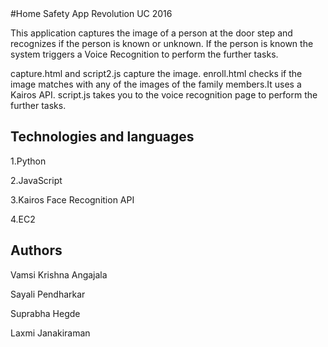 <snippet>
  <content>
#Home Safety App
Revolution UC 2016

This application captures the image of a person at the door step and recognizes if the person is known or unknown. If the person is known the system triggers a Voice Recognition to perform the further tasks. 


capture.html and script2.js capture the image. enroll.html checks if the image matches with any of the images of the family members.It uses a Kairos API. script.js takes you to the voice recognition page to perform the further tasks.


## Technologies and languages

1.Python


2.JavaScript


3.Kairos Face Recognition API


4.EC2


## Authors

Vamsi Krishna Angajala

Sayali Pendharkar

Suprabha Hegde

Laxmi Janakiraman

</content>
</snippet>
